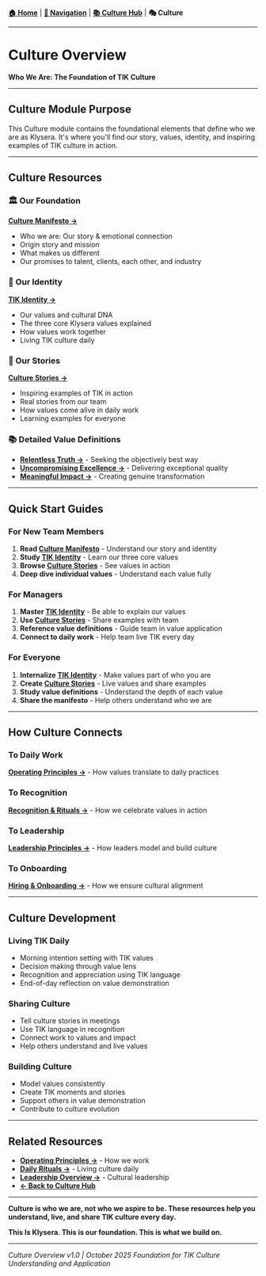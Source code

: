 **[🏠 Home](../README.md)** | **[🧭 Navigation](../NAVIGATION.md)** | **[📚 Culture Hub](../Culture-Hub.md)** | **🎭 Culture**

---

# Culture Overview

**Who We Are: The Foundation of TIK Culture**

---

## Culture Module Purpose

This Culture module contains the foundational elements that define who we are as Klysera. It's where you'll find our story, values, identity, and inspiring examples of TIK culture in action.

---

## Culture Resources

### 🏛️ Our Foundation
**[Culture Manifesto →](./Culture-Manifesto.md)**
- Who we are: Our story & emotional connection
- Origin story and mission
- What makes us different
- Our promises to talent, clients, each other, and industry

### 🎯 Our Identity
**[TIK Identity →](./TIK-Identity.md)**
- Our values and cultural DNA
- The three core Klysera values explained
- How values work together
- Living TIK culture daily

### 📖 Our Stories
**[Culture Stories →](./Culture-Stories.md)**
- Inspiring examples of TIK in action
- Real stories from our team
- How values come alive in daily work
- Learning examples for everyone

### 📚 Detailed Value Definitions
- **[Relentless Truth →](./Relentless-Truth.md)** - Seeking the objectively best way
- **[Uncompromising Excellence →](./Uncompromising-Excellence.md)** - Delivering exceptional quality
- **[Meaningful Impact →](./Meaningful-Impact.md)** - Creating genuine transformation

---

## Quick Start Guides

### For New Team Members
1. **Read [Culture Manifesto](./Culture-Manifesto.md)** - Understand our story and identity
2. **Study [TIK Identity](./TIK-Identity.md)** - Learn our three core values
3. **Browse [Culture Stories](./Culture-Stories.md)** - See values in action
4. **Deep dive individual values** - Understand each value fully

### For Managers
1. **Master [TIK Identity](./TIK-Identity.md)** - Be able to explain our values
2. **Use [Culture Stories](./Culture-Stories.md)** - Share examples with team
3. **Reference value definitions** - Guide team in value application
4. **Connect to daily work** - Help team live TIK every day

### For Everyone
1. **Internalize [TIK Identity](./TIK-Identity.md)** - Make values part of who you are
2. **Create [Culture Stories](./Culture-Stories.md)** - Live values and share examples
3. **Study value definitions** - Understand the depth of each value
4. **Share the manifesto** - Help others understand who we are

---

## How Culture Connects

### To Daily Work
**[Operating Principles →](../Operating-Principles/_Overview.md)** - How values translate to daily practices

### To Recognition
**[Recognition & Rituals →](../Recognition-Rituals/Recognition-Framework.md)** - How we celebrate values in action

### To Leadership
**[Leadership Principles →](../Leadership/_Overview.md)** - How leaders model and build culture

### To Onboarding
**[Hiring & Onboarding →](../Hiring-Onboarding/Hiring-Guide.md)** - How we ensure cultural alignment

---

## Culture Development

### Living TIK Daily
- Morning intention setting with TIK values
- Decision making through value lens
- Recognition and appreciation using TIK language
- End-of-day reflection on value demonstration

### Sharing Culture
- Tell culture stories in meetings
- Use TIK language in recognition
- Connect work to values and impact
- Help others understand and live values

### Building Culture
- Model values consistently
- Create TIK moments and stories
- Support others in value demonstration
- Contribute to culture evolution

---

## Related Resources

- **[Operating Principles →](../Operating-Principles/_Overview.md)** - How we work
- **[Daily Rituals →](../Recognition-Rituals/Daily-Rituals.md)** - Living culture daily
- **[Leadership Overview →](../Leadership/_Overview.md)** - Cultural leadership
- **[← Back to Culture Hub](../Culture-Hub.md)**

---

**Culture is who we are, not who we aspire to be. These resources help you understand, live, and share TIK culture every day.**

**This Is Klysera. This is our foundation. This is what we build on.**

---

*Culture Overview v1.0 | October 2025*
*Foundation for TIK Culture Understanding and Application*